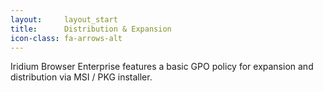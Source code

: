```yaml
---
layout:		layout_start
title:		Distribution & Expansion
icon-class: fa-arrows-alt
---
```

Iridium Browser Enterprise features a basic GPO policy for expansion and distribution via MSI / PKG installer.